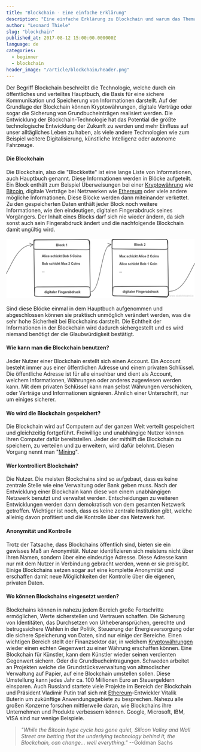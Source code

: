 ```yaml
---
title: "Blockchain - Eine einfache Erklärung"
description: "Eine einfache Erklärung zu Blockchain und warum das Thema so wichtig ist"
author: "Leonard Thiele"
slug: "blockchain"
published_at: 2017-08-12 15:00:00.000000Z
language: de
categories:
  - beginner
  - blockchain
header_image: "/article/blockchain/header.png"
---
```


Der Begriff Blockchain beschreibt die Technologie, welche durch ein öffentliches und verteiltes Hauptbuch, die Basis für eine sichere Kommunikation und Speicherung von Informationen darstellt. Auf der Grundlage der Blockchain können Kryptowährungen, digitale Verträge oder sogar die Sicherung von Grundbucheinträgen realisiert werden.
Die Entwicklung der Blockchain-Technologie hat das Potential die größte technologische Entwicklung der Zukunft zu werden und mehr Einfluss auf unser alltägliches Leben zu haben, als viele andere Technologien wie zum Beispiel weitere Digitalisierung, künstliche Intelligenz oder autonome Fahrzeuge.

#### Die Blockchain

Die Blockchain, also die "Blockkette" ist eine lange Liste von Informationen, auch Hauptbuch genannt. Diese Informationen werden in Blöcke aufgeteilt. Ein Block enthält zum Beispiel Überweisungen bei einer [Kryptowährung](/article/cryptocurrencies) wie [Bitcoin](/article/bitcoin), digitale Verträge bei Netzwerken wie [Ethereum](/article/Ethereum) oder viele andere mögliche Informationen. Diese Blöcke werden dann miteinander verkettet. Zu den gespeicherten Daten enthält jeder Block noch weitere Informationen, wie den eindeutigen, digitalen Fingerabdruck seines Vorgängers. Der Inhalt eines Blocks darf sich nie wieder ändern, da sich sonst auch sein Fingerabdruck ändert und die nachfolgende Blockchain damit ungültig wird.
<br><br>
![Blockchain Einfach](/article/blockchain/cryptocurrencies_block.png)
<br><br>
Sind diese Blöcke einmal in dem Hauptbuch aufgenommen und abgeschlossen können sie praktisch unmöglich verändert werden, was die sehr hohe Sicherheit bei Blockchains darstellt. Die Echtheit der Informationen in der Blockchain wird dadurch sichergestellt und es wird niemand benötigt der die Glaubwürdigkeit bestätigt.

#### Wie kann man die Blockchain benutzen?

Jeder Nutzer einer Blockchain erstellt sich einen Account. Ein Account besteht immer aus einer öffentlichen Adresse und einem privaten Schlüssel. Die öffentliche Adresse ist für alle einsehbar und dient als Account, welchem Informationen, Währungen oder anderes zugewiesen werden kann. Mit dem privaten Schlüssel kann man selbst Währungen verschicken, oder Verträge und Informationen signieren. Ähnlich einer Unterschrift, nur um einiges sicherer.

#### Wo wird die Blockchain gespeichert?

Die Blockchain wird auf Computern auf der ganzen Welt verteilt gespeichert und gleichzeitig fortgeführt. Freiwillige und unabhängige Nutzer können Ihren Computer dafür bereitstellen. Jeder der mithilft die Blockchain zu speichern, zu verteilen und zu erweitern, wird dafür belohnt. Diesen Vorgang nennt man "[Mining](/article/mining)".

#### Wer kontrolliert Blockchain?

Die Nutzer. Die meisten Blockchains sind so aufgebaut, dass es keine zentrale Stelle wie eine Verwaltung oder Bank geben muss. Nach der Entwicklung einer Blockchain kann diese von einem unabhängigen Netzwerk benutzt und verwaltet werden. Entscheidungen zu weiteren Entwicklungen werden dann demokratisch von dem gesamten Netzwerk getroffen. Wichtiger ist noch, dass es keine zentrale Institution gibt, welche alleinig davon profitiert und die Kontrolle über das Netzwerk hat.

#### Anonymität und Kontrolle

Trotz der Tatsache, dass Blockchains öffentlich sind, bieten sie ein gewisses Maß an Anonymität. Nutzer identifizieren sich meistens nicht über ihren Namen, sondern über eine eindeutige Adresse. Diese Adresse kann nur mit dem Nutzer in Verbindung gebracht werden, wenn er sie preisgibt. Einige Blockchains setzen sogar auf eine komplette Anonymität und erschaffen damit neue Möglichkeiten der Kontrolle über die eigenen, privaten Daten.

#### Wo können Blockchains eingesetzt werden?

Blockchains können in nahezu jedem Bereich große Fortschritte ermöglichen, Werte sicherstellen und Vertrauen schaffen. Die Sicherung von Identitäten, das Durchsetzen von Urheberansprüchen, gerechte und betrugssichere Wahlen in der Politik, Steuerung der Energieversorgung oder die sichere Speicherung von Daten, sind nur einige der Bereiche. Einen wichtigen Bereich stellt der Finanzsektor dar, in welchem [Kryptowährungen](/article/cryptocurrencies) wieder einen echten Gegenwert zu einer Währung erschaffen können. Eine Blockchain für Künstler, kann dem Künstler wieder seinen verdienten Gegenwert sichern. Oder die Grundbucheintragungen. Schweden arbeitet an Projekten welche die Grundstücksverwaltung von altmodischer Verwaltung auf Papier, auf eine Blockchain umstellen sollen. Diese Umstellung kann jedes Jahr ca. 100 Millionen Euro an Steuergeldern einsparen. Auch Russland startete viele Projekte im Bereich der Blockchain und Präsident Vladimir Putin traf sich mit [Ethereum](/article/Ethereum)-Entwickler Vitalik Buterin um zukünftige Anwendungsgebiete zu besprechen. Nahezu alle großen Konzerne forschen mittlerweile daran, wie Blockchains ihre Unternehmen und Produkte verbessern können. Google, Microsoft, IBM, VISA sind nur wenige Beispiele.

>*"While the Bitcoin hype cycle has gone quiet, Silicon Valley and Wall Street are betting that the underlying technology behind it, the Blockchain, can change... well everything."*
--Goldman Sachs


